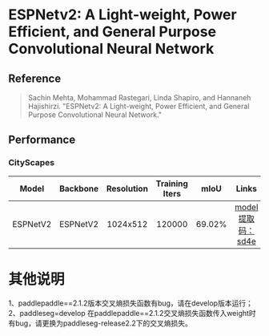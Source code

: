 # ESPNetv2: A Light-weight, Power Efficient, and General Purpose Convolutional Neural Network

## Reference

> Sachin Mehta, Mohammad Rastegari, Linda Shapiro, and Hannaneh Hajishirzi. "ESPNetv2: A Light-weight, Power Efficient, and General Purpose Convolutional Neural Network."


## Performance

### CityScapes

| Model | Backbone | Resolution | Training Iters | mIoU | Links |
|:---:|:---:|:---:|:---:|:---:|:---:|
|ESPNetV2|ESPNetV2|1024x512|120000|69.02%|[model 提取码：sd4e](https://pan.baidu.com/s/1zNXUF2n1QSx7ayDqqGocTA)|


# 其他说明
1、paddlepaddle==2.1.2版本交叉熵损失函数有bug，请在develop版本运行；  
2、paddleseg=develop 在paddlepaddle==2.1.2交叉熵损失函数传入weight时有bug，请更换为paddleseg-release2.2下的交叉熵损失。  
